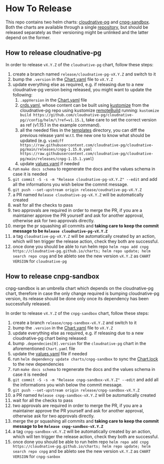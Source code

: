 # How To Release

This repo contains two helm charts: [cloudnative-pg](./charts/cloudnative-pg)
and [cnpg-sandbox](./charts/cnpg-sandbox). Both the charts are available
through a single [repository](https://cloudnative-pg.github.io/charts), but
should be released separately as their versioning might be unlinked and the
latter depend on the former.

## How to release cloudnative-pg

In order to release `vX.Y.Z` of the `cloudnative-pg` chart, follow these steps:

1. create a branch named `release/cloudnative-pg-vX.Y.Z` and switch to it
1. bump the `.version` in the [Chart.yaml](./charts/cloudnative-pg/Chart.yaml) file to `vX.Y.Z`
1. update everything else as required, e.g. if releasing due to a new
   cloudnative-pg version being released, you might want to update the
   following:
    1. `.appVersion` in the [Chart.yaml](./charts/cloudnative-pg/Chart.yaml) file
    1. [crds.yaml](./charts/cloudnative-pg/templates/crds/crds.yaml), whose
       content can be built using [kustomize](https://kustomize.io/) from the
       cloudnative-pg repo using kustomize
       [remoteBuild](https://github.com/kubernetes-sigs/kustomize/blob/master/examples/remoteBuild.md)
       running: `kustomize build
       https://github.com/cloudnative-pg/cloudnative-pg//config/helm/\?ref=v1.15.1`,
       take care to set the correct version as ref (v1.15.1 in the example command).
    1. all the needed files in the
       [templates](./charts/cloudnative-pg/templates) directory, you can diff
       the previous release yaml w.r.t. the new one to know what should be
       updated (e.g. `vimdiff
       https://raw.githubusercontent.com/cloudnative-pg/cloudnative-pg/main/releases/cnpg-1.15.0.yaml
       https://raw.githubusercontent.com/cloudnative-pg/cloudnative-pg/main/releases/cnpg-1.15.1.yaml`)
    1. update [values.yaml](./charts/cloudnative-pg/values.yaml) if needed
  1. run `make docs schema` to regenerate the docs and the values schema in case it is needed
  1. `git commit -S -s -m "Release cloudnative-pg-vX.Y.Z" --edit` and add all
     the informations you wish below the commit message.
  1. `git push --set-upstream origin release/coudnative-pg-vX.Y.Z`
  1. a PR named `Release cloudnative-pg-vX.Y.Z` will be automatically created
  1. wait for all the checks to pass
  1. two approvals are required in order to merge the PR, if you are a
     maintainer approve the PR yourself and ask for another approval, otherwise
     ask for two approvals directly.
  1. merge the pr squashing all commits and **taking care to keep the commit
     message to be `Release cloudnative-pg-vX.Y.Z`**
  1. a tag `cloudnative-pg-vX.Y.Z` will be automatically created by an action,
     which will ten trigger the release action, check they both are successful.
  1. once done you should be able to run helm repo `helm repo add cnpg https://cloudnative-pg.github.io/charts; helm repo update; helm search repo cnpg` and be ableto see the new version `vX.Y.Z` as `CHART VERSION` for `cloudnative-pg`

## How to release cnpg-sandbox

cnpg-sandbox is an umbrella chart which depends on the cloudnative-pg chart, therefore in case the only change required is bumping cloudnative-pg version, its release should be done only once its dependency has been successfully released.

In order to release `vX.Y.Z` of the `cnpg-sandbox` chart, follow these steps:

1. create a branch `release/cnpg-sandbox-vX.Y.Z` and switch to it
1. bump the `.version` in the [Chart.yaml](./charts/cnpg-sanbox/Chart.yaml) file to `vX.Y.Z`
1. update everything else as required, e.g. if releasing due to a new cloudnative-pg chart being released:
  1. bump `.dependecies[0].version` for the `cloudnative-pg` chart in the aforementioned `Chart.yaml` file
  1. update the [values.yaml](./charts/cnpg-sandbox/Chart.yaml) file if needed
  1. run `helm dependency update charts/cnpg-sandbox` to sync the [Chart.lock](./charts/cnpg-sandbox/Chart.lock) to the new dependencies
1. run `make docs schema` to regenerate the docs and the values schema in case it is needed
1. `git commit -S -s -m "Release cnpg-sandbox-vX.Y.Z" --edit` and add all
   the informations you wish below the commit message.
1. `git push --set-upstream origin release/cnpg-sandbox-vX.Y.Z`
1. a PR named `Release cnpg-sandbox-vX.Y.Z` will be automatically created
1. wait for all the checks to pass
1. two approvals are required in order to merge the PR, if you are a
   maintainer approve the PR yourself and ask for another approval, otherwise
   ask for two approvals directly.
1. merge the pr squashing all commits and **taking care to keep the commit
   message to be `Release cnpg-sandbox-vX.Y.Z`**
1. a tag `cnpg-sandbox-vX.Y.Z` will be automatically created by an action,
   which will ten trigger the release action, check they both are successful.
1. once done you should be able to run helm repo `helm repo add cnpg https://cloudnative-pg.github.io/charts; helm repo update; helm search repo cnpg` and be ableto see the new version `vX.Y.Z` as `CHART VERSION` for `cnpg-sanbox`
